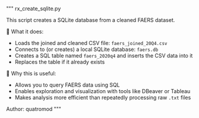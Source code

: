 """
rx_create_sqlite.py

This script creates a SQLite database from a cleaned FAERS dataset.

🔹 What it does:
- Loads the joined and cleaned CSV file: `faers_joined_20Q4.csv`
- Connects to (or creates) a local SQLite database: `faers.db`
- Creates a SQL table named `faers_2020q4` and inserts the CSV data into it
- Replaces the table if it already exists

🔹 Why this is useful:
- Allows you to query FAERS data using SQL
- Enables exploration and visualization with tools like DBeaver or Tableau
- Makes analysis more efficient than repeatedly processing raw `.txt` files

Author: quatromod
"""
